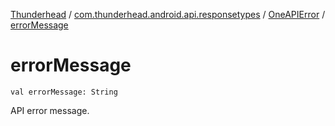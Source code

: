 [Thunderhead](../../index.md) / [com.thunderhead.android.api.responsetypes](../index.md) / [OneAPIError](index.md) / [errorMessage](./error-message.md)

# errorMessage

`val errorMessage: String`

API error message.

